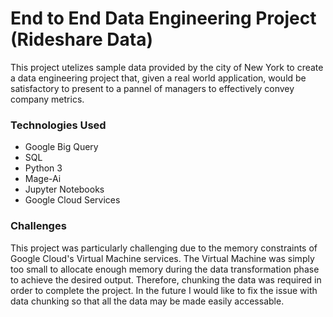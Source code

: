 End to End Data Engineering Project (Rideshare Data)
=====================================================

This project utelizes sample data provided by the city of New York to create a data engineering project that, given a real world application,
  would be satisfactory to present to a pannel of managers to effectively convey company metrics.

### Technologies Used


<ul>
  <li>Google Big Query</li>
  <li>SQL</li>
  <li>Python 3</li>
  <li>Mage-Ai</li>
  <li>Jupyter Notebooks</li>
  <li>Google Cloud Services</li>
</ul>

### Challenges

This project was particularly challenging due to the memory constraints of Google Cloud's Virtual Machine services. The Virtual Machine was simply too small to allocate enough memory during the data transformation phase to achieve the desired output. Therefore, chunking the data was required in order to complete the project. In the future I would like to fix the issue with data chunking so that all the data may be made easily accessable.
